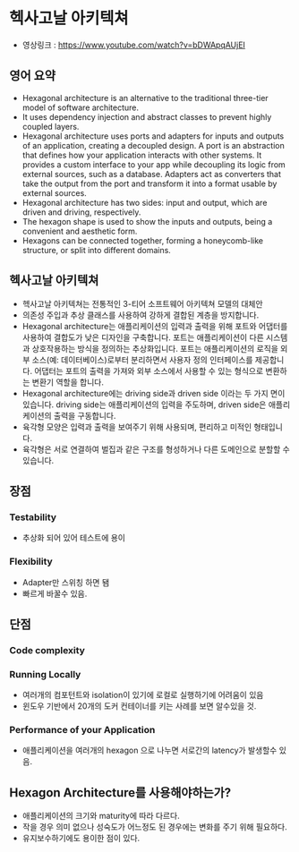 # 헥사고날 아키텍쳐

- 영상링크 : https://www.youtube.com/watch?v=bDWApqAUjEI

## 영어 요약
- Hexagonal architecture is an alternative to the traditional three-tier model of software architecture.
- It uses dependency injection and abstract classes to prevent highly coupled layers.
- Hexagonal architecture uses ports and adapters for inputs and outputs of an application, creating a decoupled design. 
A port is an abstraction that defines how your application interacts with other systems. It provides a custom interface to your app while decoupling its logic from external sources, such as a database. Adapters act as converters that take the output from the port and transform it into a format usable by external sources.
- Hexagonal architecture has two sides: input and output, which are driven and driving, respectively.
- The hexagon shape is used to show the inputs and outputs, being a convenient and aesthetic form.
- Hexagons can be connected together, forming a honeycomb-like structure, or split into different domains.

## 헥사고날 아키텍쳐
- 헥사고날 아키텍쳐는 전통적인 3-티어 소프트웨어 아키텍쳐 모델의 대체안
- 의존성 주입과 추상 클래스를 사용하여 강하게 결합된 계층을 방지합니다.
- Hexagonal architecture는 애플리케이션의 입력과 출력을 위해 포트와 어댑터를 사용하여 결합도가 낮은 디자인을 구축합니다. 포트는 애플리케이션이 다른 시스템과 상호작용하는 방식을 정의하는 추상화입니다. 포트는 애플리케이션의 로직을 외부 소스(예: 데이터베이스)로부터 분리하면서 사용자 정의 인터페이스를 제공합니다. 어댑터는 포트의 출력을 가져와 외부 소스에서 사용할 수 있는 형식으로 변환하는 변환기 역할을 합니다.
- Hexagonal architecture에는 driving side과 driven side 이라는 두 가지 면이 있습니다. driving side는 애플리케이션의 입력을 주도하며, driven side은 애플리케이션의 출력을 구동합니다.
- 육각형 모양은 입력과 출력을 보여주기 위해 사용되며, 편리하고 미적인 형태입니다.
- 육각형은 서로 연결하여 벌집과 같은 구조를 형성하거나 다른 도메인으로 분할할 수 있습니다.

## 장점

### Testability
- 추상화 되어 있어 테스트에 용이

### Flexibility
- Adapter만 스위칭 하면 됌
- 빠르게 바꿀수 있음.

## 단점

### Code complexity

### Running Locally
- 여러개의 컴포턴트와 isolation이 있기에 로컬로 실행하기에 어려움이 있음
- 윈도우 기반에서 20개의 도커 컨테이너를 키는 사례를 보면 알수있을 것.

### Performance of your Application
- 애플리케이션을 여러개의 hexagon 으로 나누면 서로간의 latency가 발생할수 있음.

## Hexagon Architecture를 사용해야하는가?
- 애플리케이션의 크기와 maturity에 따라 다르다.
- 작을 경우 의미 없으나 성숙도가 어느정도 된 경우에는 변화를 주기 위해 필요하다.
- 유지보수하기에도 용이한 점이 있다.

